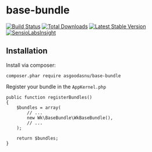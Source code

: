 base-bundle
==============


[![Build Status](https://secure.travis-ci.org/asgoodasnu/base-bundle.png?branch=master)](http://travis-ci.org/asgoodasnu/base-bundle) [![Total Downloads](https://poser.pugx.org/asgoodasnu/base-bundle/downloads.png)](https://packagist.org/packages/asgoodasnu/base-bundle) [![Latest Stable Version](https://poser.pugx.org/asgoodasnu/base-bundle/v/stable.png)](https://packagist.org/packages/asgoodasnu/base-bundle) [![SensioLabsInsight](https://insight.sensiolabs.com/projects/a32c444c-d0b8-4c0f-9c48-6a16e3c6de90/mini.png)](https://insight.sensiolabs.com/projects/a32c444c-d0b8-4c0f-9c48-6a16e3c6de90)

Installation
------------

Install via composer:

    composer.phar require asgoodasnu/base-bundle
    
Register your bundle in the `AppKernel.php`

    public function registerBundles()
    {
        $bundles = array(
            // ...
            new Wk\BaseBundle\WkBaseBundle(),
            // ...
        );
    
        return $bundles;
    }

